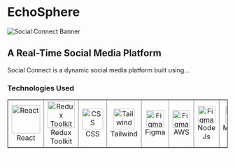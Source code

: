 <!DOCTYPE html>
<html lang="en">
<head>
    <meta charset="UTF-8">
</head>
<body>
    <h1>EchoSphere</h1>
    <img src="https://t3.ftcdn.net/jpg/03/04/76/60/360_F_304766094_oGfiNaNzXOXli1xFLLeqYgZjBABsUB29.jpg" alt="Social Connect Banner">  <h2>A Real-Time Social Media Platform</h2>
    <p>Social Connect is a dynamic social media platform built using...</p>
    <h3>Technologies Used</h3>
   <table border="1">
    <td align="center" width="96">
      <img src="https://techstack-generator.vercel.app/react-icon.svg" alt="React" width="65" height="65" />
      <br>React
    </td>
    <td align="center" width="96">
      <img src="https://techstack-generator.vercel.app/redux-icon.svg" alt="Redux Toolkit" width="62" height="62" />
      <br>Redux Toolkit
    </td>
    <td align="center" width="96">
      <img src="https://skillicons.dev/icons?i=css" alt="CSS" width="48" height="48" />
      <br>CSS
    </td>
    <td align="center" width="96">
      <img src="https://static-00.iconduck.com/assets.00/tailwind-css-icon-512x307-1v56l8ed.png" alt="Tailwind" width="48" height="48" />
      <br>Tailwind
    </td>
    <td align="center" width="96">
      <img src="https://www.vectorlogo.zone/logos/figma/figma-icon.svg" alt="Figma" width="40" height="40" />
      <br>Figma
    <td align="center" width="96">
      <img src="https://techstack-generator.vercel.app/aws-icon.svg" alt="Figma" width="40" height="40" />
      <br>AWS
    </td>
    <td align="center" width="96">
      <img src="https://static-00.iconduck.com/assets.00/nodejs-icon-512x314-xiq6t91z.png" alt="Figma" width="40" height="40" />
      <br>Node Js
    </td>
    <td align="center" width="96">
      <img src="https://static-00.iconduck.com/assets.00/mongodb-original-icon-231x512-40yhdalb.png" alt="Figma" width="40" height="40" />
      <br>Mongo DB
    </td>
    </td>
    <td align="center" width="96">
      <img src="https://static-00.iconduck.com/assets.00/express-original-wordmark-icon-512x116-ucm868pi.png" alt="Figma" width="40" height="40" />
      <br>Express
    </td>
</table>
    <a href="https://echo-sphere.vercel.app/" style="color: white; text-decoration: none;">Click here for more information</a>


